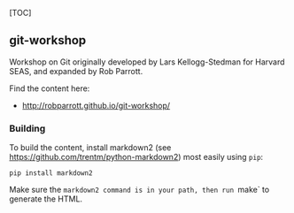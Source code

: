 [TOC]

## git-workshop

Workshop on Git originally developed by Lars Kellogg-Stedman for Harvard SEAS, and expanded by Rob Parrott.

Find the content here:

- http://robparrott.github.io/git-workshop/


### Building

To build the content, install markdown2 (see https://github.com/trentm/python-markdown2) most easily using `pip`:

```
pip install markdown2
```

Make sure the `markdown2 command is in your path, then run `make` to generate the HTML.
